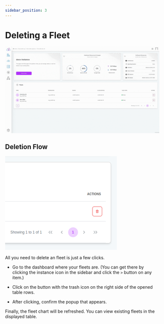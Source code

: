 ```yaml
---
sidebar_position: 3
---
```


# Deleting a Fleet

![All you need to delete an fleet is just a few clicks.](https://raw.githubusercontent.com/robolaunch/trademark/main/repository-media/docs/user-guide/deployment/fleet/img/delete-fleet.gif)

## Deletion Flow

![Delete Fleet](https://raw.githubusercontent.com/robolaunch/trademark/main/repository-media/docs/user-guide/deployment/fleet/img/delete-fleet.png)

All you need to delete an fleet is just a few clicks.

- Go to the dashboard where your fleets are. (You can get there by clicking the instance icon in the sidebar and click the `>` button on any item.)

- Click on the button with the trash icon on the right side of the opened table rows.

- After clicking, confirm the popup that appears.

Finally, the fleet chart will be refreshed. You can view existing fleets in the displayed table.
